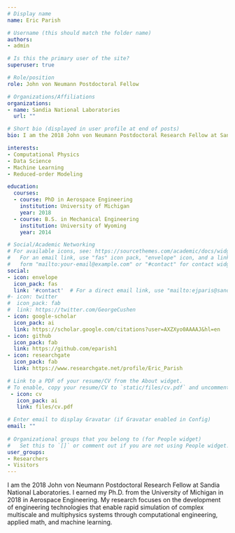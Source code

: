 ```yaml
---
# Display name
name: Eric Parish 

# Username (this should match the folder name)
authors:
- admin

# Is this the primary user of the site?
superuser: true

# Role/position
role: John von Neumann Postdoctoral Fellow 

# Organizations/Affiliations
organizations:
- name: Sandia National Laboratories 
  url: ""

# Short bio (displayed in user profile at end of posts)
bio: I am the 2018 John von Neumann Postdoctoral Research Fellow at Sandia National Laboratories. I earned my Ph.D. from the University of Michigan in 2018 in Aerospace Engineering. My research focuses on the development of engineering technologies that enable rapid simulation of complex multiscale and multiphysics systems through computational engineering, applied math, and machine learning. 

interests:
- Computational Physics 
- Data Science 
- Machine Learning
- Reduced-order Modeling 

education:
  courses:
  - course: PhD in Aerospace Engineering 
    institution: University of Michigan
    year: 2018
  - course: B.S. in Mechanical Engineering 
    institution: University of Wyoming 
    year: 2014

# Social/Academic Networking
# For available icons, see: https://sourcethemes.com/academic/docs/widgets/#icons
#   For an email link, use "fas" icon pack, "envelope" icon, and a link in the
#   form "mailto:your-email@example.com" or "#contact" for contact widget.
social:
- icon: envelope
  icon_pack: fas
  link: '#contact'  # For a direct email link, use "mailto:ejparis@sandia.gov".
#- icon: twitter
#  icon_pack: fab
#  link: https://twitter.com/GeorgeCushen
- icon: google-scholar
  icon_pack: ai
  link: https://scholar.google.com/citations?user=AXZXyo0AAAAJ&hl=en 
- icon: github
  icon_pack: fab
  link: https://github.com/eparish1
- icon: researchgate 
  icon_pack: fab
  link: https://www.researchgate.net/profile/Eric_Parish

# Link to a PDF of your resume/CV from the About widget.
# To enable, copy your resume/CV to `static/files/cv.pdf` and uncomment the lines below.  
 - icon: cv
   icon_pack: ai
   link: files/cv.pdf

# Enter email to display Gravatar (if Gravatar enabled in Config)
email: ""
  
# Organizational groups that you belong to (for People widget)
#   Set this to `[]` or comment out if you are not using People widget.  
user_groups:
- Researchers
- Visitors
---
```

 I am the 2018 John von Neumann Postdoctoral Research Fellow at Sandia National Laboratories. I earned my Ph.D. from the University of Michigan in 2018 in Aerospace Engineering. My research focuses on the development of engineering technologies that enable rapid simulation of complex multiscale and multiphysics systems through computational engineering, applied math, and machine learning. 

